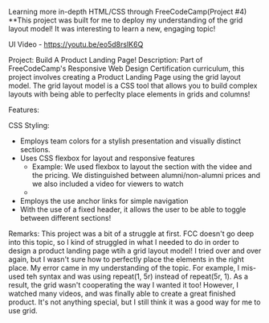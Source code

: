 Learning more in-depth HTML/CSS through FreeCodeCamp(Project #4)
**This project was built for me to deploy my understanding of the grid layout model! It was interesting to learn a new, engaging topic!

UI Video - [https://youtu.be/eo5d8rsIK6Q
](https://youtu.be/INDLTgDraUQ)

Project: Build A Product Landing Page! 
Description: Part of FreeCodeCamp's Responsive Web Design Certification curriculum, this project involves creating a Product Landing Page using the grid layout model. The grid layout model is a CSS
tool that allows you to build complex layouts with being able to perfeclty place elements in grids and columns!

Features:

CSS Styling:

- Employs team colors for a stylish presentation and visually distinct sections.
- Uses CSS flexbox for layout and responsive features
  - Example: We used flexbox to layout the section with the videe and the pricing. We distinguished between alumni/non-alumni prices and we also included a video for viewers to watch
  - 
- Employs the use anchor links for simple navigation
- With the use of a fixed header, it allows the user to be able to toggle between different sections!

Remarks: This project was a bit of a struggle at first. FCC doesn't go deep into this topic, so I kind of struggled in what I needed to do in order to design a product landing page
wtih a grid layout model! I tried over and over again, but I wasn't sure how to perfectly place the elements in the right place. My error came in my understanding of the topic. For example, I mis-used teh syntax
and was using repeat(1, 5r) instead of repeat(5r, 1). As a result, the grid wasn't cooperating the way I wanted it too! However, I watched many videos, and was finally able to create a great finished product. It's not anything special, but I still think
it was a good way for me to use grid.
